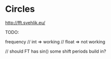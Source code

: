 # Circles

http://fft.svehlik.eu/

TODO:

frequency
// int => working
// float => not working

// should FT has sin() some shift periods build in?
